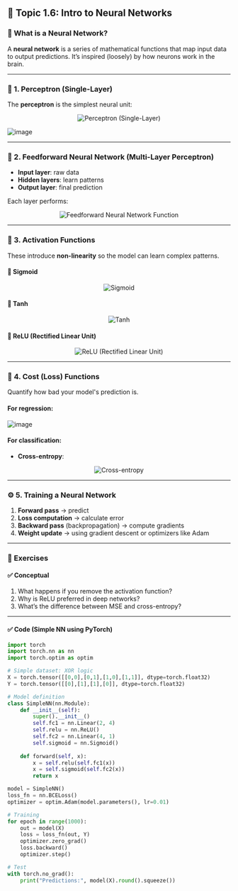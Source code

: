 ## 📘 Topic 1.6: **Intro to Neural Networks**

### 🧠 What is a Neural Network?

A **neural network** is a series of mathematical functions that map input data to output predictions. It’s inspired (loosely) by how neurons work in the brain.

---

### 🧱 1. **Perceptron (Single-Layer)**

The **perceptron** is the simplest neural unit:

<p align="center">
  <img src="https://github.com/user-attachments/assets/48b7301a-8985-45d8-bdc1-2bfcd308a329" alt="Perceptron (Single-Layer)" />
</p>

![image](https://github.com/user-attachments/assets/130e9305-1c14-4955-b86b-e263a12d8d35)

---

### 🔁 2. **Feedforward Neural Network (Multi-Layer Perceptron)**

* **Input layer**: raw data
* **Hidden layers**: learn patterns
* **Output layer**: final prediction

Each layer performs:

<p align="center">
  <img src="https://github.com/user-attachments/assets/174a0654-829b-47b4-acb5-f768619f46e3" alt="Feedforward Neural Network Function" />
</p>

---

### 🔑 3. **Activation Functions**

These introduce **non-linearity** so the model can learn complex patterns.

#### 🔸 **Sigmoid**

<p align="center">
  <img src="https://github.com/user-attachments/assets/f339c1d9-8d14-43a2-a3c4-82657f731e62" alt="Sigmoid " />
</p>

#### 🔸 **Tanh**

<p align="center">
  <img src="https://github.com/user-attachments/assets/badfbdc6-337c-42c2-b86e-006dde06ded8" alt="Tanh " />
</p>

#### 🔸 **ReLU (Rectified Linear Unit)**

<p align="center">
  <img src="https://github.com/user-attachments/assets/c8c43c25-5b0d-49f1-aaa4-50b1d2f8efa3" alt="ReLU (Rectified Linear Unit)" />
</p>

---

### 🧮 4. **Cost (Loss) Functions**

Quantify how bad your model's prediction is.

#### For regression:  

![image](https://github.com/user-attachments/assets/16791035-cbd6-44a8-8309-d0c00df7cac0)


#### For classification:

* **Cross-entropy**:

<p align="center">
  <img src="https://github.com/user-attachments/assets/40a2fc8f-1049-4bd7-803e-1245f0e91c1f " alt="Cross-entropy " />
</p>

---

### ⚙️ 5. **Training a Neural Network**

1. **Forward pass** → predict
2. **Loss computation** → calculate error
3. **Backward pass** (backpropagation) → compute gradients
4. **Weight update** → using gradient descent or optimizers like Adam

---

### 🧪 Exercises

#### ✅ Conceptual

1. What happens if you remove the activation function?
2. Why is ReLU preferred in deep networks?
3. What’s the difference between MSE and cross-entropy?

---

#### ✅ Code (Simple NN using PyTorch)

```python
import torch
import torch.nn as nn
import torch.optim as optim

# Simple dataset: XOR logic
X = torch.tensor([[0,0],[0,1],[1,0],[1,1]], dtype=torch.float32)
Y = torch.tensor([[0],[1],[1],[0]], dtype=torch.float32)

# Model definition
class SimpleNN(nn.Module):
    def __init__(self):
        super().__init__()
        self.fc1 = nn.Linear(2, 4)
        self.relu = nn.ReLU()
        self.fc2 = nn.Linear(4, 1)
        self.sigmoid = nn.Sigmoid()
    
    def forward(self, x):
        x = self.relu(self.fc1(x))
        x = self.sigmoid(self.fc2(x))
        return x

model = SimpleNN()
loss_fn = nn.BCELoss()
optimizer = optim.Adam(model.parameters(), lr=0.01)

# Training
for epoch in range(1000):
    out = model(X)
    loss = loss_fn(out, Y)
    optimizer.zero_grad()
    loss.backward()
    optimizer.step()

# Test
with torch.no_grad():
    print("Predictions:", model(X).round().squeeze())
```
